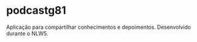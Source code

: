 # podcastg81
 Aplicação para compartilhar conhecimentos e depoimentos. Desenvolvido durante o NLW5.

